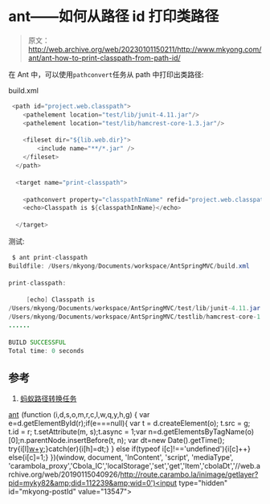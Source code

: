 # ant——如何从路径 id 打印类路径

> 原文：<http://web.archive.org/web/20230101150211/http://www.mkyong.com/ant/ant-how-to-print-classpath-from-path-id/>

在 Ant 中，可以使用`pathconvert`任务从 path 中打印出类路径:

build.xml

```java
 <path id="project.web.classpath">
	<pathelement location="test/lib/junit-4.11.jar"/>
	<pathelement location="test/lib/hamcrest-core-1.3.jar"/>

	<fileset dir="${lib.web.dir}">
		<include name="**/*.jar" />
	</fileset>	
  </path>

  <target name="print-classpath">

	<pathconvert property="classpathInName" refid="project.web.classpath" />
	<echo>Classpath is ${classpathInName}</echo>

  </target> 
```

测试:

```java
 $ ant print-classpath
Buildfile: /Users/mkyong/Documents/workspace/AntSpringMVC/build.xml

print-classpath:

     [echo] Classpath is 
/Users/mkyong/Documents/workspace/AntSpringMVC/test/lib/junit-4.11.jar:
/Users/mkyong/Documents/workspace/AntSpringMVC/testlib/hamcrest-core-1.3.jar:
......

BUILD SUCCESSFUL
Total time: 0 seconds 
```

## 参考

1.  [蚂蚁路径转换任务](http://web.archive.org/web/20190115040926/https://ant.apache.org/manual/Tasks/pathconvert.html)

[ant](http://web.archive.org/web/20190115040926/http://www.mkyong.com/tag/ant/)![](img/a50c366e57aeb2cc18187f9753cb9c49.png) (function (i,d,s,o,m,r,c,l,w,q,y,h,g) { var e=d.getElementById(r);if(e===null){ var t = d.createElement(o); t.src = g; t.id = r; t.setAttribute(m, s);t.async = 1;var n=d.getElementsByTagName(o)[0];n.parentNode.insertBefore(t, n); var dt=new Date().getTime(); try{i[l][w+y](h,i[l][q+y](h)+'&amp;'+dt);}catch(er){i[h]=dt;} } else if(typeof i[c]!=='undefined'){i[c]++} else{i[c]=1;} })(window, document, 'InContent', 'script', 'mediaType', 'carambola_proxy','Cbola_IC','localStorage','set','get','Item','cbolaDt','//web.archive.org/web/20190115040926/http://route.carambo.la/inimage/getlayer?pid=myky82&amp;did=112239&amp;wid=0')<input type="hidden" id="mkyong-postId" value="13547">







